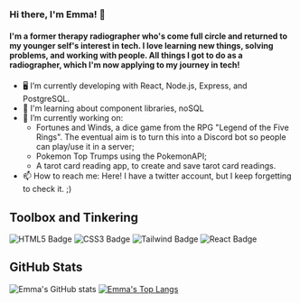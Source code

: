 <!-- **SurfingElectron/SurfingElectron** is a ✨ _special_ ✨ repository because its `README.md` (this file) appears on your GitHub profile. -->
### Hi there, I'm Emma! 👋

#### I'm a former therapy radiographer who's come full circle and returned to my younger self's interest in tech. I love learning new things, solving problems, and working with people. All things I got to do as a radiographer, which I'm now applying to my journey in tech!

#### 
- 🖥️ I’m currently developing with React, Node.js, Express, and PostgreSQL.
- 🌱 I'm learning about component libraries, noSQL
- 🔭 I’m currently working on: 
  - Fortunes and Winds, a dice game from the RPG "Legend of the Five Rings". The eventual aim is to turn this into a Discord bot so people can play/use it in a server;
  - Pokemon Top Trumps using the PokemonAPI;
  - A tarot card reading app, to create and save tarot card readings.
- 📫 How to reach me: Here! I have a twitter account, but I keep forgetting to check it. ;)

## Toolbox and Tinkering
![HTML5 Badge](https://img.shields.io/badge/HTML-blueviolet?style=for-the-badge&logo=html5)
![CSS3 Badge](https://img.shields.io/badge/CSS-blueviolet?style=for-the-badge&logo=css3)
![Tailwind Badge](https://img.shields.io/badge/Tailwind-blueviolet?style=for-the-badge&logo=tailwindcss)
![React Badge](https://img.shields.io/badge/React-blueviolet?style=for-the-badge&logo=react)


## GitHub Stats
![Emma's GitHub stats](https://github-readme-stats.vercel.app/api?username=SurfingElectron&count_private=true&show_icons=true&theme=radical)
[![Emma's Top Langs](https://github-readme-stats.vercel.app/api/top-langs/?username=SurfingElectron&langs_count=4&layout=compact&theme=radical)](https://github.com/anuraghazra/github-readme-stats)

<!--
https://github.com/anuraghazra/github-readme-stats
![Name](URL)
![Badge](URL)
![Badge](URL)
![Badge](URL)
![Badge](URL)
-->

